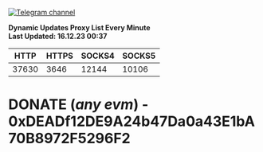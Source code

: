 [![Telegram channel](https://img.shields.io/endpoint?url=https://runkit.io/damiankrawczyk/telegram-badge/branches/master?url=https://t.me/n4z4v0d)](https://t.me/n4z4v0d) 

**Dynamic Updates Proxy List Every Minute**  
**Last Updated: 16.12.23 00:37**

| HTTP        | HTTPS        | SOCKS4        | SOCKS5        |
|-------------|--------------|---------------|---------------|
| 37630 | 3646 | 12144 | 10106 |


# DONATE (_any evm_) - 0xDEADf12DE9A24b47Da0a43E1bA70B8972F5296F2
